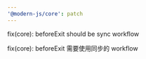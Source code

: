```yaml
---
'@modern-js/core': patch
---
```


fix(core): beforeExit should be sync workflow

fix(core): beforeExit 需要使用同步的 workflow
